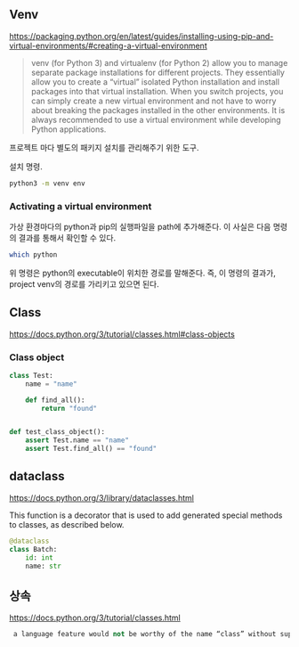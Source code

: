 ## Venv
https://packaging.python.org/en/latest/guides/installing-using-pip-and-virtual-environments/#creating-a-virtual-environment

> venv (for Python 3) and virtualenv (for Python 2) allow you to manage separate package installations for different projects. They essentially allow you to create a “virtual” isolated Python installation and install packages into that virtual installation. When you switch projects, you can simply create a new virtual environment and not have to worry about breaking the packages installed in the other environments. It is always recommended to use a virtual environment while developing Python applications.

프로젝트 마다 별도의 패키지 설치를 관리해주기 위한 도구. 

설치 명령.
```zsh
python3 -m venv env
```

### Activating a virtual environment
가상 환경마다의 python과 pip의 실행파일을 path에 추가해준다. 
이 사실은 다음 명령의 결과를 통해서 확인할 수 있다. 

```bash
which python
```

위 명령은 python의 executable이 위치한 경로를 말해준다. 
즉, 이 명령의 결과가, project venv의 경로를 가리키고 있으면 된다.

## Class
https://docs.python.org/3/tutorial/classes.html#class-objects

### Class object
```python
class Test:
    name = "name"

    def find_all():
        return "found"


def test_class_object():
    assert Test.name == "name"
    assert Test.find_all() == "found"
```

## dataclass
https://docs.python.org/3/library/dataclasses.html

This function is a decorator that is used to add generated special methods to classes, as described below.

```python
@dataclass
class Batch:
	id: int
	name: str
```

## 상속
https://docs.python.org/3/tutorial/classes.html
```python
 a language feature would not be worthy of the name “class” without supporting inheritance.
```
